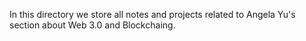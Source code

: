 
In this directory we store all notes and projects related to Angela Yu's section about Web 3.0 and Blockchaing.

